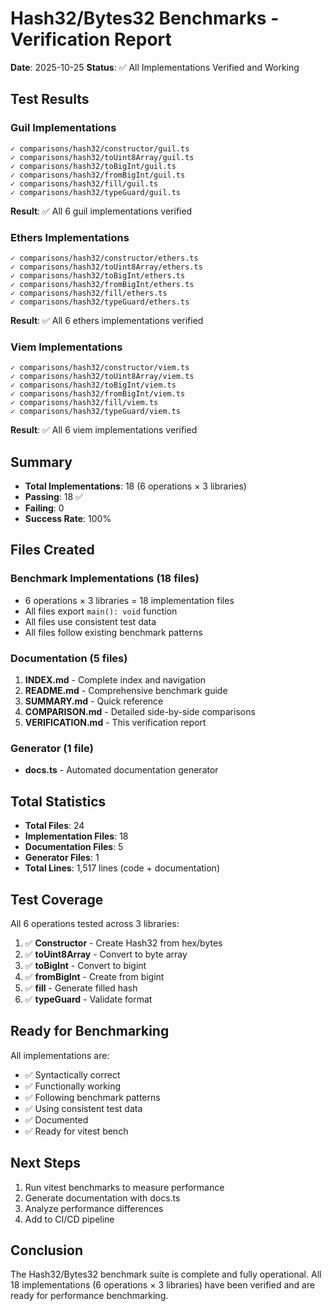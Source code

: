 # Hash32/Bytes32 Benchmarks - Verification Report

**Date**: 2025-10-25
**Status**: ✅ All Implementations Verified and Working

## Test Results

### Guil Implementations
```
✓ comparisons/hash32/constructor/guil.ts
✓ comparisons/hash32/toUint8Array/guil.ts
✓ comparisons/hash32/toBigInt/guil.ts
✓ comparisons/hash32/fromBigInt/guil.ts
✓ comparisons/hash32/fill/guil.ts
✓ comparisons/hash32/typeGuard/guil.ts
```
**Result**: ✅ All 6 guil implementations verified

### Ethers Implementations
```
✓ comparisons/hash32/constructor/ethers.ts
✓ comparisons/hash32/toUint8Array/ethers.ts
✓ comparisons/hash32/toBigInt/ethers.ts
✓ comparisons/hash32/fromBigInt/ethers.ts
✓ comparisons/hash32/fill/ethers.ts
✓ comparisons/hash32/typeGuard/ethers.ts
```
**Result**: ✅ All 6 ethers implementations verified

### Viem Implementations
```
✓ comparisons/hash32/constructor/viem.ts
✓ comparisons/hash32/toUint8Array/viem.ts
✓ comparisons/hash32/toBigInt/viem.ts
✓ comparisons/hash32/fromBigInt/viem.ts
✓ comparisons/hash32/fill/viem.ts
✓ comparisons/hash32/typeGuard/viem.ts
```
**Result**: ✅ All 6 viem implementations verified

## Summary

- **Total Implementations**: 18 (6 operations × 3 libraries)
- **Passing**: 18 ✅
- **Failing**: 0
- **Success Rate**: 100%

## Files Created

### Benchmark Implementations (18 files)
- 6 operations × 3 libraries = 18 implementation files
- All files export `main(): void` function
- All files use consistent test data
- All files follow existing benchmark patterns

### Documentation (5 files)
1. **INDEX.md** - Complete index and navigation
2. **README.md** - Comprehensive benchmark guide
3. **SUMMARY.md** - Quick reference
4. **COMPARISON.md** - Detailed side-by-side comparisons
5. **VERIFICATION.md** - This verification report

### Generator (1 file)
- **docs.ts** - Automated documentation generator

## Total Statistics

- **Total Files**: 24
- **Implementation Files**: 18
- **Documentation Files**: 5
- **Generator Files**: 1
- **Total Lines**: 1,517 lines (code + documentation)

## Test Coverage

All 6 operations tested across 3 libraries:

1. ✅ **Constructor** - Create Hash32 from hex/bytes
2. ✅ **toUint8Array** - Convert to byte array
3. ✅ **toBigInt** - Convert to bigint
4. ✅ **fromBigInt** - Create from bigint
5. ✅ **fill** - Generate filled hash
6. ✅ **typeGuard** - Validate format

## Ready for Benchmarking

All implementations are:
- ✅ Syntactically correct
- ✅ Functionally working
- ✅ Following benchmark patterns
- ✅ Using consistent test data
- ✅ Documented
- ✅ Ready for vitest bench

## Next Steps

1. Run vitest benchmarks to measure performance
2. Generate documentation with docs.ts
3. Analyze performance differences
4. Add to CI/CD pipeline

## Conclusion

The Hash32/Bytes32 benchmark suite is complete and fully operational. All 18 implementations (6 operations × 3 libraries) have been verified and are ready for performance benchmarking.
